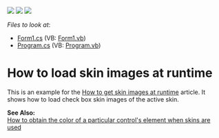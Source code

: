 <!-- default badges list -->
![](https://img.shields.io/endpoint?url=https://codecentral.devexpress.com/api/v1/VersionRange/128621537/13.1.4%2B)
[![](https://img.shields.io/badge/Open_in_DevExpress_Support_Center-FF7200?style=flat-square&logo=DevExpress&logoColor=white)](https://supportcenter.devexpress.com/ticket/details/E623)
[![](https://img.shields.io/badge/📖_How_to_use_DevExpress_Examples-e9f6fc?style=flat-square)](https://docs.devexpress.com/GeneralInformation/403183)
<!-- default badges end -->
<!-- default file list -->
*Files to look at*:

* [Form1.cs](./CS/SkinImages/Form1.cs) (VB: [Form1.vb](./VB/SkinImages/Form1.vb))
* [Program.cs](./CS/SkinImages/Program.cs) (VB: [Program.vb](./VB/SkinImages/Program.vb))
<!-- default file list end -->
# How to load skin images at runtime


<p>This is an example for the <a href="https://www.devexpress.com/Support/Center/p/A2966">How to get skin images at runtime</a> article. It shows how to load check box skin images of the active skin.</p><p><strong>See Also:</strong><br />
<a href="https://www.devexpress.com/Support/Center/p/E606">How to obtain the color of a particular control's element when skins are used</a></p>

<br/>


